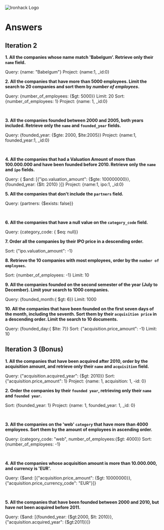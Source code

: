 ![Ironhack Logo](https://i.imgur.com/1QgrNNw.png)

# Answers

## Iteration 2

**1. All the companies whose name match 'Babelgum'. Retrieve only their `name` field.**

<!-- Your Query Goes Here -->

Query: {name: "Babelgum"}
Project: {name:1, \_id:0}
<br>

**2. All the companies that have more than 5000 employees. Limit the search to 20 companies and sort them by _number of employees_.**

<!-- Your Query Goes Here -->

Query: {number_of_employees: {$gt: 5000}}
Limit: 20
Sort: {number_of_employees: 1}
Project: {name: 1, \_id:0}

<br>

**3. All the companies founded between 2000 and 2005, both years included. Retrieve only the `name` and `founded_year` fields.**

<!-- Your Query Goes Here -->

Query: {founded_year: {$gte: 2000, $lte:2005}}
Project: {name:1, founded_year:1, \_id:0}

<br>

**4. All the companies that had a Valuation Amount of more than 100.000.000 and have been founded before 2010. Retrieve only the `name` and `ipo` fields.**

<!-- Your Query Goes Here -->

Query: { $and: [{"ipo.valuation_amount": {$gte: 100000000}}, {founded_year: {$lt: 2010} }]}
Project: {name:1, ipo:1, \_id:0}
<br>

**5. All the companies that don't include the `partners` field.**

<!-- Your Query Goes Here -->

Query: {partners: {$exists: false}}

<br>

**6. All the companies that have a null value on the `category_code` field.**

<!-- Your Query Goes Here -->

Query: {category_code: { $eq: null}}
<br>

**7. Order all the companies by their IPO price in a descending order.**

<!-- Your Query Goes Here -->

Sort: {"ipo.valuation_amount": -1}
<br>

**8. Retrieve the 10 companies with most employees, order by the `number of employees`.**

<!-- Your Query Goes Here -->

Sort: {number_of_employees: -1}
Limit: 10
<br>

**9. All the companies founded on the second semester of the year (July to December). Limit your search to 1000 companies.**

<!-- Your Query Goes Here -->

Query: {founded_month:{ $gt: 6}}
Limit: 1000
<br>

**10. All the companies that have been founded on the first seven days of the month, including the seventh. Sort them by their `acquisition price` in a descending order. Limit the search to 10 documents.**

<!-- Your Query Goes Here -->

Query: {founded_day:{ $lte: 7}}
Sort: {"acquisition.price_amount": -1}
Limit: 10
<br>

## Iteration 3 (Bonus)

**1. All the companies that have been acquired after 2010, order by the acquisition amount, and retrieve only their `name` and `acquisition` field.**

<!-- Your Query Goes Here -->

Query: {"acquisition.acquired_year": {$gt: 2010}}
Sort: {"acquisition.price_amount": 1}
Project: {name: 1, acquisition: 1, -id: 0}
<br>

**2. Order the companies by their `founded year`, retrieving only their `name` and `founded year`.**

<!-- Your Query Goes Here -->

Sort: {founded_year: 1}
Project: {name: 1, founded_year: 1, \_id: 0}

<br>

**3. All the companies on the 'web' `category` that have more than 4000 employees. Sort them by the amount of employees in ascending order.**

<!-- Your Query Goes Here -->

Query: {category_code: "web", number_of_employees:{$gt: 4000}}
Sort: {number_of_employees: -1}

<br>

**4. All the companies whose acquisition amount is more than 10.000.000, and currency is 'EUR'.**

<!-- Your Query Goes Here -->

Query: {$and: [{"acquisition.price_amount": {$gt: 10000000}}, {"acquisition.price_currency_code": "EUR"}]}

<br>

**5. All the companies that have been founded between 2000 and 2010, but have not been acquired before 2011.**

<!-- Your Query Goes Here -->

Query: {$and: [{founded_year: {$gt:2000, $lt: 2010}}, {"acquisition.acquired_year": {$gt:2011}}]}
<br>
